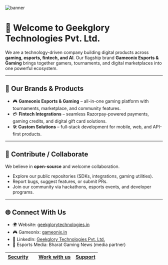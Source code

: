 ![banner](https://play-lh.googleusercontent.com/ecBzXc4PwdkBuH-7EIquOROEpYQVGxOAcNRLgFNiO2ZDcLFgHp0juGdv3Cc1FjKaqAo=w3840-h2160-rw)

# 👋 Welcome to Geekglory Technologies Pvt. Ltd.

We are a technology-driven company building digital products across **gaming, esports, fintech, and AI**.
Our flagship brand **Gameonix Esports & Gaming** brings together gamers, tournaments, and digital marketplaces into one powerful ecosystem.

---

## 🚀 Our Brands & Products

* 🎮 **Gameonix Esports & Gaming** – all-in-one gaming platform with tournaments, marketplace, and community features.
* 💳 **Fintech Integrations** – seamless Razorpay-powered payments, gaming credits, and digital gift card solutions.
* 🛠️ **Custom Solutions** – full-stack development for mobile, web, and API-first products.

---

## 🤝 Contribute / Collaborate

We believe in **open-source** and welcome collaboration.

* Explore our public repositories (SDKs, integrations, gaming utilities).
* Report bugs, suggest features, or submit PRs.
* Join our community via hackathons, esports events, and developer programs.

---

## 🌐 Connect With Us

* 🌍 Website: [geekglorytechnologies.in](https://geekglorytechnologies.in)
* 🎮 Gameonix: [gameonix.in](https://gameonix.in)
* 💼 LinkedIn: [Geekglory Technologies Pvt. Ltd.](https://linkedin.com/company/geekglory-technologies)
* 📣 Esports Media: Bharat Gaming News (media partner)

[Security]()|[]()|[Work with us]()|[Support]()
---|---|---|---
